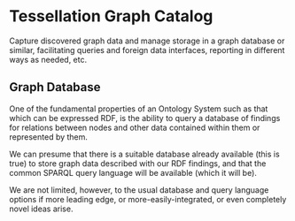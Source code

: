 <!--
 Copyright (C) 2024 Project-ACT
 
 This file is part of ov-tessellation.
 
 ov-tessellation is free software: you can redistribute it and/or modify
 it under the terms of the GNU General Public License as published by
 the Free Software Foundation, either version 3 of the License, or
 (at your option) any later version.
 
 ov-tessellation is distributed in the hope that it will be useful,
 but WITHOUT ANY WARRANTY; without even the implied warranty of
 MERCHANTABILITY or FITNESS FOR A PARTICULAR PURPOSE.  See the
 GNU General Public License for more details.
 
 You should have received a copy of the GNU General Public License
 along with ov-tessellation.  If not, see <https://www.gnu.org/licenses/>.
-->

# Tessellation Graph Catalog

Capture discovered graph data and manage storage in a graph database or similar, facilitating queries and foreign data
interfaces, reporting in different ways as needed, etc.

## Graph Database

One of the fundamental properties of an Ontology System such as that which can be expressed RDF, is the ability to query
a database of findings for relations between nodes and other data contained within them or represented by them.

We can presume that there is a suitable database already available (this is true) to store graph data described with our
RDF findings, and that the common SPARQL query language will be available (which it will be).

We are not limited, however, to the usual database and query language options if more leading edge, or more-easily-integrated,
or even completely novel ideas arise.
